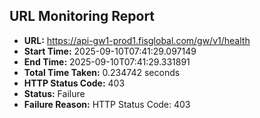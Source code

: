 ## URL Monitoring Report

- **URL:** https://api-gw1-prod1.fisglobal.com/gw/v1/health
- **Start Time:** 2025-09-10T07:41:29.097149
- **End Time:** 2025-09-10T07:41:29.331891
- **Total Time Taken:** 0.234742 seconds
- **HTTP Status Code:** 403
- **Status:** Failure
- **Failure Reason:** HTTP Status Code: 403
